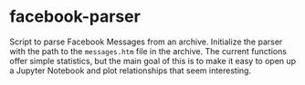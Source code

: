 # facebook-parser
Script to parse Facebook Messages from an archive. Initialize the parser with the path to the `messages.htm` file in the archive. 
The current functions offer simple statistics, but the main goal of this is to make it easy to open up a Jupyter Notebook and plot relationships that seem interesting.
